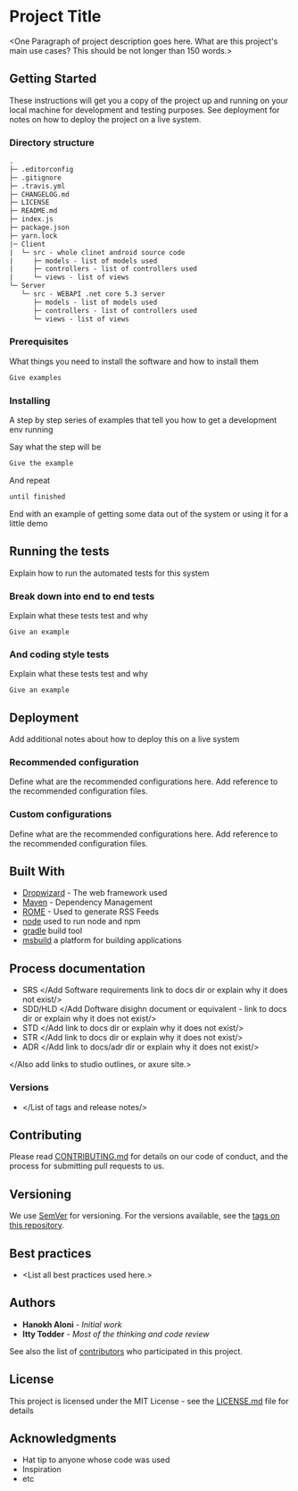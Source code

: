 # Project Title

\<One Paragraph of project description goes here. What are this project's main use cases? This should be not longer than 150 words.\>

## Getting Started

These instructions will get you a copy of the project up and running on your local machine for development and testing purposes. See deployment for notes on how to deploy the project on a live system.

### Directory structure

```cmd
.
├─ .editorconfig
├─ .gitignore
├─ .travis.yml
├─ CHANGELOG.md
├─ LICENSE
├─ README.md
├─ index.js
├─ package.json
├─ yarn.lock
|─ Client
|  └─ src - whole clinet android source code
|     ├─ models - list of models used
|     ├─ controllers - list of controllers used
|     └─ views - list of views
└─ Server
   └─ src - WEBAPI .net core 5.3 server 
      ├─ models - list of models used
      ├─ controllers - list of controllers used
      └─ views - list of views

```

### Prerequisites

What things you need to install the software and how to install them

```cmd
Give examples
```

### Installing

A step by step series of examples that tell you how to get a development env running

Say what the step will be

```cmd
Give the example
```

And repeat

```cmd
until finished
```

End with an example of getting some data out of the system or using it for a little demo

## Running the tests

Explain how to run the automated tests for this system

### Break down into end to end tests

Explain what these tests test and why

```
Give an example
```

### And coding style tests

Explain what these tests test and why

```
Give an example
```

## Deployment

Add additional notes about how to deploy this on a live system

### Recommended configuration

Define what are the recommended configurations here.
Add reference to the recommended configuration files.

### Custom configurations

Define what are the recommended configurations here.
Add reference to the recommended configuration files.

## Built With

* [Dropwizard](http://www.dropwizard.io/1.0.2/docs/) - The web framework used
* [Maven](https://maven.apache.org/) - Dependency Management
* [ROME](https://rometools.github.io/rome/) - Used to generate RSS Feeds
* [node](https://nodejs.org/en/) used to run node and npm
* [gradle](https://gradle.org/) build tool
* [msbuild](https://docs.microsoft.com/en-us/visualstudio/msbuild/msbuild?view=vs-2019)  a platform for building applications

## Process documentation

* SRS </Add Software requirements link to docs dir or explain why it does not exist/>
* SDD/HLD </Add Doftware disighn document or equivalent - link to docs dir or explain why it does not exist/>
* STD </Add link to docs dir or explain why it does not exist/>
* STR </Add link to docs dir or explain why it does not exist/>
* ADR </Add link to docs/adr dir or explain why it does not exist/>

</Also add links to studio outlines, or axure site.>

### Versions

* </List of tags and release notes/>

## Contributing

Please read [CONTRIBUTING.md](https://gist.github.com/PurpleBooth/b24679402957c63ec426) for details on our code of conduct, and the process for submitting pull requests to us.

## Versioning

We use [SemVer](http://semver.org/) for versioning. For the versions available, see the [tags on this repository](https://github.com/your/project/tags).

## Best practices

* \<List all best practices used here.\>

## Authors

* **Hanokh Aloni** - *Initial work*
* **Itty Todder** - *Most of the thinking and code review*

See also the list of [contributors](https://github.com/your/project/contributors) who participated in this project.

## License

This project is licensed under the MIT License - see the [LICENSE.md](LICENSE.md) file for details

## Acknowledgments

* Hat tip to anyone whose code was used
* Inspiration
* etc

